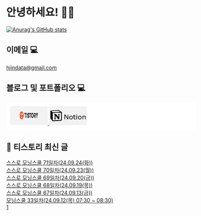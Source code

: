 # 안녕하세요! 🙋‍♂️

[![Anurag's GitHub stats](https://github-readme-stats.vercel.app/api?username=HGJin)](https://github.com/anuraghazra/github-readme-stats)
<!--
[![Top Langs](https://github-readme-stats.vercel.app/api/top-langs/?username=HGJin&layout=compact&hide=r,jupyter%20notebook,c%23&exclude_repo=roharui.github.io)](https://github.com/anuraghazra/github-readme-stats)
-->
<!--
## 이런 환경에 익숙해요✍🏼

## 언어

<p>
  <img alt="" src= "https://img.shields.io/badge/JavaScript-F7DF1E?style=flat-square&logo=JavaScript&logoColor=white"/> 
  <img alt="" src= "https://img.shields.io/badge/TypeScript-black?logo=typescript&logoColor=blue"/>
</p>
-->
## 이메일 💻

hjindata@gmail.com

## 블로그 및 포트폴리오 💻

<div style="display: flex; flex-direction: row;background-color: white;padding: 10px;">
    <div style="margin-right: 10px;">
        <a href="https://hjindata.tistory.com/">
            <img src="https://github.com/HGJin/tistory/blob/main/logo/tistory1.png?raw=true" width="100" height="50" />
        </a>
        <a href="https://adventurous-pamphlet-28c.notion.site/DA-Data-Analyst-d609592479e144c9ba8ea716122ef05c/">
            <img src="https://github.com/HGJin/tistory/blob/e35e6767cef7d139a31c75581ae47e5a76940263/logo/notion.png?raw=true" width="100" height="50" />
        </a>
    </div>
</div>

## 📝 티스토리 최신 글

<a href=https://hjindata.tistory.com/352>스스로 모닝스쿨 71일차(24.09.24(화))</a></br><a href=https://hjindata.tistory.com/351>스스로 모닝스쿨 70일차(24.09.23(월))</a></br><a href=https://hjindata.tistory.com/350>스스로 모닝스쿨 69일차(24.09.20(금))</a></br><a href=https://hjindata.tistory.com/349>스스로 모닝스쿨 68일차(24.09.19(목))</a></br><a href=https://hjindata.tistory.com/344>스스로 모닝스쿨 67일차(24.09.13(금))</a></br><a href=https://hjindata.tistory.com/348>모닝스쿨 33일차(24.09.12(목) 07:30 ~ 08:30)</a></br><a href=https://hjindata.tistory.com/347>1</a></br>